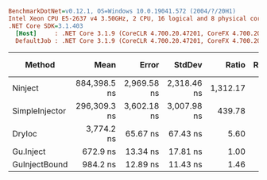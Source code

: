 ``` ini

BenchmarkDotNet=v0.12.1, OS=Windows 10.0.19041.572 (2004/?/20H1)
Intel Xeon CPU E5-2637 v4 3.50GHz, 2 CPU, 16 logical and 8 physical cores
.NET Core SDK=3.1.403
  [Host]     : .NET Core 3.1.9 (CoreCLR 4.700.20.47201, CoreFX 4.700.20.47203), X64 RyuJIT
  DefaultJob : .NET Core 3.1.9 (CoreCLR 4.700.20.47201, CoreFX 4.700.20.47203), X64 RyuJIT


```
|         Method |         Mean |       Error |      StdDev |    Ratio | RatioSD |  Gen 0 |  Gen 1 | Gen 2 | Allocated |
|--------------- |-------------:|------------:|------------:|---------:|--------:|-------:|-------:|------:|----------:|
|        Ninject | 884,398.5 ns | 2,969.58 ns | 2,318.46 ns | 1,312.17 |   44.20 | 3.9063 | 1.9531 |     - |  30.68 KB |
| SimpleInjector | 296,309.3 ns | 3,602.18 ns | 3,007.98 ns |   439.78 |   13.42 | 9.2773 | 2.9297 |     - |   72.7 KB |
|         DryIoc |   3,774.2 ns |    65.67 ns |    67.43 ns |     5.60 |    0.22 | 0.5760 |      - |     - |   4.44 KB |
|      Gu.Inject |     672.9 ns |    13.34 ns |    17.81 ns |     1.00 |    0.00 | 0.1783 |      - |     - |   1.37 KB |
|  GuInjectBound |     984.2 ns |    12.89 ns |    11.43 ns |     1.46 |    0.05 | 0.2079 |      - |     - |    1.6 KB |
